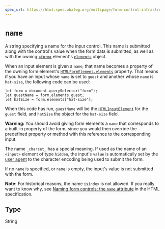 ```yaml
---
spec_url: https://html.spec.whatwg.org/multipage/form-control-infrastructure.html#attr-fe-name
---
```

# `name`

A string specifying a name for the input control. This name is submitted along with the control's value when the form data is submitted, as well as with the owning [`<form>`](/en-US/docs/Web/HTML/Element/form) element's [`elements`](/en-US/docs/Web/API/HTMLFormElement/elements) object.

When an input element is given a `name`, that name becomes a property of the owning form element's [`HTMLFormElement.elements`](/en-US/docs/Web/API/HTMLFormElement/elements) property. That means if you have an input whose `name` is set to `guest` and another whose `name` is `hat-size`, the following code can be used:

    let form = document.querySelector("form");
    let guestName = form.elements.guest;
    let hatSize = form.elements["hat-size"];

When this code has run, `guestName` will be the [`HTMLInputElement`](/en-US/docs/Web/API/HTMLInputElement) for the `guest` field, and `hatSize` the object for the `hat-size` field.

**Warning:** You should avoid giving form elements a `name` that corresponds to a built-in property of the form, since you would then override the predefined property or method with this reference to the corresponding input.

The name `_charset_` has a special meaning. If used as the name of an `<input>` element of type `hidden`, the input's `value` is automatically set by the [user agent](/en-US/docs/Glossary/user_agent) to the character encoding being used to submit the form.

If no `name` is specified, or `name` is empty, the input's value is not submitted with the form.

**Note:** For historical reasons, the name `isindex` is not allowed. If you really want to know why, see [Naming form controls: the `name` attribute](https://html.spec.whatwg.org/multipage/form-control-infrastructure.html#attr-fe-name) in the HTML specification.

## Type

String
